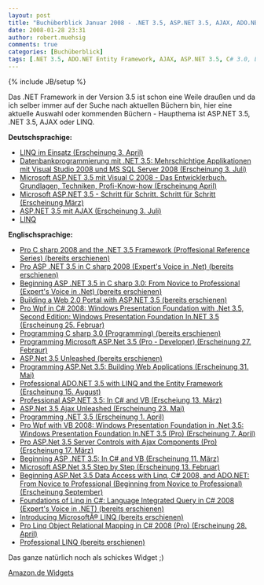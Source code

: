 ```yaml
---
layout: post
title: "Buchüberblick Januar 2008 - .NET 3.5, ASP.NET 3.5, AJAX, ADO.NET, LINQ"
date: 2008-01-28 23:31
author: robert.muehsig
comments: true
categories: [Buchüberblick]
tags: [.NET 3.5, ADO.NET Entity Framework, AJAX, ASP.NET 3.5, C# 3.0, LINQ, LINQ to SQL]
---
```

{% include JB/setup %}
<p>Das .NET Framework in der Version 3.5 ist schon eine Weile draußen und da ich selber immer auf der Suche nach aktuellen Büchern bin, hier eine aktuelle Auswahl oder kommenden Büchern - Haupthema ist ASP.NET 3.5, .NET 3.5, AJAX oder LINQ.</p> <p><strong>Deutschsprachige:</strong></p> <ul> <li><a href="http://www.amazon.de/dp/3446414290?&amp;camp=2474&amp;creative=8998&amp;linkCode=wey&amp;tag=meinkleinerbl-21" target="_blank">LINQ im Einsatz (Erscheinung 3. April)</a>  <li><a href="http://www.amazon.de/dp/3446414509?&amp;camp=2474&amp;creative=8998&amp;linkCode=wey&amp;tag=meinkleinerbl-21" target="_blank">Datenbankprogrammierung mit .NET 3.5: Mehrschichtige Applikationen mit Visual Studio 2008 und MS SQL Server 2008 (Erscheinung 3. Juli)</a>  <li><a href="http://www.amazon.de/dp/386645516X?&amp;camp=2474&amp;creative=8998&amp;linkCode=wey&amp;tag=meinkleinerbl-21" target="_blank">Microsoft ASP.NET 3.5 mit Visual C 2008 - Das Entwicklerbuch. Grundlagen, Techniken, Profi-Know-how (Erscheinung April)</a>  <li><a href="http://www.amazon.de/dp/3866455151?&amp;camp=2474&amp;creative=8998&amp;linkCode=wey&amp;tag=meinkleinerbl-21" target="_blank">Microsoft ASP.NET 3.5 - Schritt für Schritt. Schritt für Schritt (Erscheinung März)</a>  <li><a href="http://www.amazon.de/dp/3446411992?&amp;camp=2474&amp;creative=8998&amp;linkCode=wey&amp;tag=meinkleinerbl-21" target="_blank">ASP.NET 3.5 mit AJAX (Erscheinung 3. Juli)</a>  <li><a href="http://www.amazon.de/dp/3827326168?&amp;camp=2474&amp;creative=8998&amp;linkCode=wey&amp;tag=meinkleinerbl-21" target="_blank">LINQ</a></li></ul> <p><strong>Englischsprachige:</strong></p> <ul> <li><a href="http://www.amazon.de/dp/1590598849?&amp;camp=2474&amp;creative=8998&amp;linkCode=wey&amp;tag=meinkleinerbl-21" target="_blank">Pro C sharp 2008 and the .NET 3.5 Framework (Proffesional Reference Series) (bereits erschienen)</a>  <li><a href="http://www.amazon.de/dp/1590598938?&amp;camp=2474&amp;creative=8998&amp;linkCode=wey&amp;tag=meinkleinerbl-21" target="_blank">Pro ASP .NET 3.5 in C sharp 2008 (Expert's Voice in .Net) (bereits erschienen)</a>  <li><a href="http://www.amazon.de/dp/1590598911?&amp;camp=2474&amp;creative=8998&amp;linkCode=wey&amp;tag=meinkleinerbl-21" target="_blank">Beginning ASP .NET 3.5 in C sharp 3.0: From Novice to Professional (Expert's Voice in .Net) (bereits erschienen)</a>&nbsp; <li><a href="http://www.amazon.de/dp/0596510500?&amp;camp=2474&amp;creative=8998&amp;linkCode=wey&amp;tag=meinkleinerbl-21" target="_blank">Building a Web 2.0 Portal with ASP.NET 3.5 (bereits erschienen)</a>  <li><a href="http://www.amazon.de/dp/1590599551?&amp;camp=2474&amp;creative=8998&amp;linkCode=wey&amp;tag=meinkleinerbl-21" target="_blank">Pro Wpf in C# 2008: Windows Presentation Foundation with .Net 3.5, Second Edition: Windows Presentation Foundation In.NET 3.5 (Erscheinung 25. Februar)</a> <li><a href="http://www.amazon.de/dp/0596527438?&amp;camp=2474&amp;creative=8998&amp;linkCode=wey&amp;tag=meinkleinerbl-21" target="_blank">Programming C sharp 3.0 (Programming) (bereits erschienen)</a>  <li><a href="http://www.amazon.de/dp/0735625271?&amp;camp=2474&amp;creative=8998&amp;linkCode=wey&amp;tag=meinkleinerbl-21" target="_blank">Programming Microsoft ASP.Net 3.5 (Pro - Developer) (Erscheinung 27. Febraur)</a>  <li><a href="http://www.amazon.de/dp/0672330113?&amp;camp=2474&amp;creative=8998&amp;linkCode=wey&amp;tag=meinkleinerbl-21" target="_blank">ASP.Net 3.5 Unleashed (bereits erschienen)</a>  <li><a href="http://www.amazon.de/dp/0596529562?&amp;camp=2474&amp;creative=8998&amp;linkCode=wey&amp;tag=meinkleinerbl-21" target="_blank">Programming ASP.Net 3.5: Building Web Applications (Erscheinung 31. Mai)</a>  <li><a href="http://www.amazon.de/dp/047018261X?&amp;camp=2474&amp;creative=8998&amp;linkCode=wey&amp;tag=meinkleinerbl-21" target="_blank">Professional ADO.NET 3.5 with LINQ and the Entity Framework (Erscheinung 15. August)</a>  <li><a href="http://www.amazon.de/dp/0470187573?&amp;camp=2474&amp;creative=8998&amp;linkCode=wey&amp;tag=meinkleinerbl-21" target="_blank">Professional ASP.NET 3.5: In C# and VB (Erscheiung 13. März)</a>  <li><a href="http://www.amazon.de/dp/0672329735?&amp;camp=2474&amp;creative=8998&amp;linkCode=wey&amp;tag=meinkleinerbl-21" target="_blank">ASP.Net 3.5 Ajax Unleashed (Erscheinung 23. Mai)</a>  <li><a href="http://www.amazon.de/dp/059652756X?&amp;camp=2474&amp;creative=8998&amp;linkCode=wey&amp;tag=meinkleinerbl-21" target="_blank">Programming .NET 3.5 (Erscheinung 1. April)</a>  <li><a href="http://www.amazon.de/dp/1590599624?&amp;camp=2474&amp;creative=8998&amp;linkCode=wey&amp;tag=meinkleinerbl-21" target="_blank">Pro Wpf with VB 2008: Windows Presentation Foundation in .Net 3.5: Windows Presentation Foundation In.NET 3.5 (Pro) (Erscheinung 7. April)</a>  <li><a href="http://www.amazon.de/dp/1590598652?&amp;camp=2474&amp;creative=8998&amp;linkCode=wey&amp;tag=meinkleinerbl-21" target="_blank">Pro ASP.Net 3.5 Server Controls with Ajax Components (Pro) (Erscheinung 17. März)</a>  <li><a href="http://www.amazon.de/dp/047018759X?&amp;camp=2474&amp;creative=8998&amp;linkCode=wey&amp;tag=meinkleinerbl-21" target="_blank">Beginning ASP .NET 3.5: In C# and VB (Erscheinung 11. März)</a>  <li><a href="http://www.amazon.de/dp/0735624267?&amp;camp=2474&amp;creative=8998&amp;linkCode=wey&amp;tag=meinkleinerbl-21" target="_blank">Microsoft ASP.Net 3.5 Step by Step (Erscheinung 13. Februar)</a>  <li><a href="http://www.amazon.de/dp/1590599160?&amp;camp=2474&amp;creative=8998&amp;linkCode=wey&amp;tag=meinkleinerbl-21" target="_blank">Beginning ASP.Net 3.5 Data Access with Linq, C# 2008, and ADO.NET: From Novice to Professional (Beginning from Novice to Professional) (Erscheinung September)</a>  <li><a href="http://www.amazon.de/dp/1590597893?&amp;camp=2474&amp;creative=8998&amp;linkCode=wey&amp;tag=meinkleinerbl-21" target="_blank">Foundations of Linq in C#: Language Integrated Query in C# 2008 (Expert's Voice in .NET) (bereits erschienen)</a>  <li><a href="http://www.amazon.de/dp/0735623910?&amp;camp=2474&amp;creative=8998&amp;linkCode=wey&amp;tag=meinkleinerbl-21" target="_blank">Introducing MicrosoftÂ® LINQ (bereits erschienen)</a>  <li><a href="http://www.amazon.de/dp/1590599659?&amp;camp=2474&amp;creative=8998&amp;linkCode=wey&amp;tag=meinkleinerbl-21" target="_blank">Pro Linq Object Relational Mapping in C# 2008 (Pro) (Erscheinung 28. April)</a>  <li><a href="http://www.amazon.de/dp/0470041811?&amp;camp=2474&amp;creative=8998&amp;linkCode=wey&amp;tag=meinkleinerbl-21" target="_blank">Professional LINQ (bereits erschienen)</a></li></ul> <p>Das ganze natürlich noch als schickes Widget ;)</p> 
<SCRIPT charset="utf-8" type="text/javascript" src="http://ws.amazon.de/widgets/q?ServiceVersion=20070822&MarketPlace=DE&ID=V20070822/DE/meinkleinerbl-21/8001/b0388fa3-3d9c-497a-b689-37478c5c3fdf"> </SCRIPT> <NOSCRIPT><A HREF="http://ws.amazon.de/widgets/q?ServiceVersion=20070822&MarketPlace=DE&ID=V20070822%2FDE%2Fmeinkleinerbl-21%2F8001%2Fb0388fa3-3d9c-497a-b689-37478c5c3fdf&Operation=NoScript">Amazon.de Widgets</A></NOSCRIPT>
